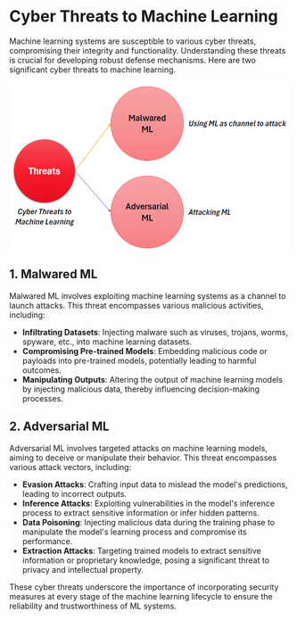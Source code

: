 # Cyber Threats to Machine Learning

Machine learning systems are susceptible to various cyber threats, compromising their integrity and functionality. Understanding these threats is crucial for developing robust defense mechanisms. Here are two significant cyber threats to machine learning.

<img src="../images/mlt.png" width="500" height="300">

## 1. Malwared ML

Malwared ML involves exploiting machine learning systems as a channel to launch attacks. This threat encompasses various malicious activities, including:

- **Infiltrating Datasets**: Injecting malware such as viruses, trojans, worms, spyware, etc., into machine learning datasets.
- **Compromising Pre-trained Models**: Embedding malicious code or payloads into pre-trained models, potentially leading to harmful outcomes.
- **Manipulating Outputs**: Altering the output of machine learning models by injecting malicious data, thereby influencing decision-making processes.

## 2. Adversarial ML

Adversarial ML involves targeted attacks on machine learning models, aiming to deceive or manipulate their behavior. This threat encompasses various attack vectors, including:

- **Evasion Attacks**: Crafting input data to mislead the model's predictions, leading to incorrect outputs.
- **Inference Attacks**: Exploiting vulnerabilities in the model's inference process to extract sensitive information or infer hidden patterns.
- **Data Poisoning**: Injecting malicious data during the training phase to manipulate the model's learning process and compromise its performance.
- **Extraction Attacks**: Targeting trained models to extract sensitive information or proprietary knowledge, posing a significant threat to privacy and intellectual property.

These cyber threats underscore the importance of incorporating security measures at every stage of the machine learning lifecycle to ensure the reliability and trustworthiness of ML systems.